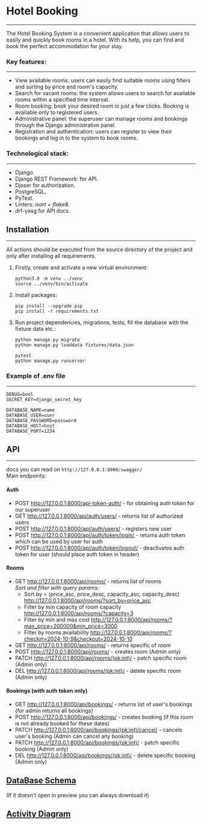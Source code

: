 # Hotel Booking
---
The Hotel Booking System is a convenient application that allows users to easily and quickly book rooms in a hotel. With its help, you can find and book the perfect accommodation for your stay.

### Key features:

---
- View available rooms: users can easily find suitable rooms using filters and sorting by price and room's capacity.
- Search for vacant rooms: the system allows users to search for available rooms within a specified time interval.
- Room booking: book your desired room in just a few clicks. Booking is available only to registered users.
- Administrative panel: the superuser can manage rooms and bookings through the Django administrative panel.
- Registration and authentication: users can register to view their bookings and log in to the system to book rooms.


### Technological stack:

---
- Django.
- Django REST Framework: for API.
- Djoser for authorization.
- PostgreSQL.
- PyTest.
- Linters: _isort_ + _flake8_.
- drf-yasg for API docs.

## Installation

---
All actions should be executed from the source directory of the project and only after installing all requirements.
1. Firstly, create and activate a new virtual environment:
   ```
   python3.9 -m venv ../venv
   source ../venv/bin/activate
   ```
2. Install packages:
   ```
   pip install --upgrade pip
   pip install -r requirements.txt
   ```
3. Run project dependencies, migrations, tests, fill the database with the fixture data etc.:
   ```
   python manage.py migrate
   python manage.py loaddata fixtures/data.json
   
   pytest
   python manage.py runserver 
   ```

### Example of .env file

---
```text
DEBUG=bool
SECRET_KEY=django_secret_key

DATABASE_NAME=name
DATABASE_USER=user
DATABASE_PASSWORD=password
DATABASE_HOST=host
DATABASE_PORT=1234

```


## API

---

docs you can read on `http://127.0.0.1:8000/swagger/` <br>
Main endpoints: <br>
#### Auth
- POST http://127.0.0.1:8000/api-token-auth/  - for obtaining auth token for our superuser
- GET http://127.0.0.1:8000/api/auth/users/ - returns list of authorized users
- POST http://127.0.0.1:8000/api/auth/users/ - registers new user
- POST http://127.0.0.1:8000/api/auth/token/login/ - returns auth token which can be used by user for auth
- POST http://127.0.0.1:8000/api/auth/token/logout/ - deactivates auth token for user (should place auth token in header)
#### Rooms
- GET http://127.0.0.1:8000/api/rooms/ - returns list of rooms <br>
*Sort and filter with query params:*
  - Sort by = (price_asc, price_desc, capacity_asc, capacity_desc) http://127.0.0.1:8000/api/rooms/?sort_by=price_asc
  - Filter by min capacity of room capacity http://127.0.0.1:8000/api/rooms/?capacity=3
  - Filter by min and max cost http://127.0.0.1:8000/api/rooms/?max_price=200000&min_price=3000
  - Filter by rooms availability http://127.0.0.1:8000/api/rooms/?checkin=2024-10-9&checkout=2024-10-10
- GET http://127.0.0.1:8000/api/rooms/ - returns specific of room
- POST http://127.0.0.1:8000/api/rooms/ - creates room (Admin only)
- PATCH http://127.0.0.1:8000/api/rooms/(pk:int)/ - patch specific room (Admin only)
- DEL http://127.0.0.1:8000/api/rooms/(pk:int)/ - delete specific room (Admin only)
#### Bookings (with auth token only)
- GET http://127.0.0.1:8000/api/bookings/ - returns list of user's bookings (for admin returns all bookings)
- POST http://127.0.0.1:8000/api/bookings/ - creates booking (if this room is not already booked for these dates)
- PATCH http://127.0.0.1:8000/api/bookings/(pk:int)/cancel/ - cancels user's booking (Admin can cancel any booking)
- PATCH http://127.0.0.1:8000/api/bookings/(pk:int)/ - patch specific booking (Admin only)
- DEL http://127.0.0.1:8000/api/bookings/(pk:int)/ - delete specific booking (Admin only)



## [DataBase Schema](https://github.com/TkachNekit/hotel-nobot/blob/master/images/Hotel%20booking%20database.pdf)
(If it doesn't open in preview you can always download it)
## [Activity Diagram](https://github.com/TkachNekit/hotel-nobot/blob/master/images/Hotel%20Booking%2C%20activity%20diagram.png)